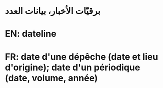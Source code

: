 # برقيّات الأخبار، بيانات العدد

# EN: dateline

# FR: date d'une dépêche (date et lieu d'origine); date d'un périodique (date, volume, année)
